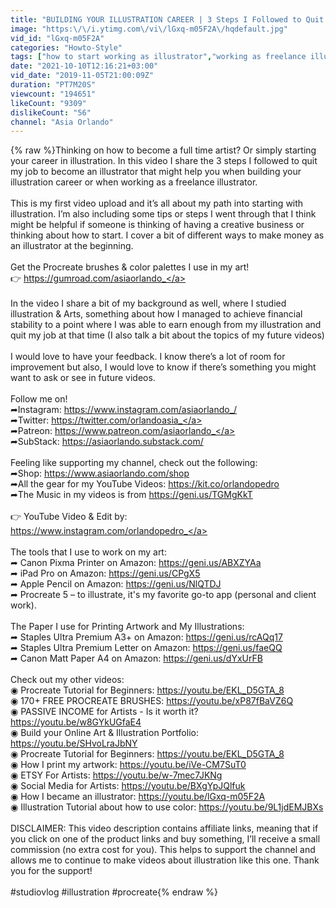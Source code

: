 ```yaml
---
title: "BUILDING YOUR ILLUSTRATION CAREER | 3 Steps I Followed to Quit my Job and Become an Illustrator"
image: "https:\/\/i.ytimg.com\/vi\/lGxq-m05F2A\/hqdefault.jpg"
vid_id: "lGxq-m05F2A"
categories: "Howto-Style"
tags: ["how to start working as illustrator","working as freelance illustrator","art vlog 2019"]
date: "2021-10-10T12:16:21+03:00"
vid_date: "2019-11-05T21:00:09Z"
duration: "PT7M20S"
viewcount: "194651"
likeCount: "9309"
dislikeCount: "56"
channel: "Asia Orlando"
---
```

{% raw %}Thinking on how to become a full time artist? Or simply starting your career in illustration. In this video I share the 3 steps I followed to quit my job to become an illustrator that might help you when building your illustration career or when working as a freelance illustrator. <br /><br />This is my first video upload and it’s all about my path into starting with illustration. I’m also including some tips or steps I went through that I think might be helpful if someone is thinking of having a creative business or thinking about how to start. I cover a bit of different ways to make money as an illustrator at the beginning.<br /><br />Get the Procreate brushes &amp; color palettes I use in my art! <br />👉 <a rel="nofollow" target="blank" href="https://gumroad.com/asiaorlando_">https://gumroad.com/asiaorlando_</a><br /><br />In the video I share a bit of my background as well, where I studied illustration &amp; Arts, something about how I managed to achieve financial stability to a point where I was able to earn enough from my illustration and quit my job at that time (I also talk a bit about the topics of my future videos) <br /><br />I would love to have your feedback. I know there’s a lot of room for improvement but also, I would love to know if there’s something you might want to ask or see in future videos.<br /><br />Follow me on! <br />➦Instagram: <a rel="nofollow" target="blank" href="https://www.instagram.com/asiaorlando_/">https://www.instagram.com/asiaorlando_/</a><br />➦Twitter: <a rel="nofollow" target="blank" href="https://twitter.com/orlandoasia_">https://twitter.com/orlandoasia_</a><br />➦Patreon: <a rel="nofollow" target="blank" href="https://www.patreon.com/asiaorlando_">https://www.patreon.com/asiaorlando_</a><br />➦SubStack: <a rel="nofollow" target="blank" href="https://asiaorlando.substack.com/">https://asiaorlando.substack.com/</a><br /><br />Feeling like supporting my channel, check out the following:<br />➦Shop: <a rel="nofollow" target="blank" href="https://www.asiaorlando.com/shop">https://www.asiaorlando.com/shop</a><br />➦All the gear for my YouTube Videos: <a rel="nofollow" target="blank" href="https://kit.co/orlandopedro">https://kit.co/orlandopedro</a><br />➦The Music in my videos is from <a rel="nofollow" target="blank" href="https://geni.us/TGMgKkT">https://geni.us/TGMgKkT</a><br /><br />👉 YouTube Video &amp; Edit by: <a rel="nofollow" target="blank" href="https://www.instagram.com/orlandopedro_">https://www.instagram.com/orlandopedro_</a><br /><br />The tools that I use to work on my art:<br />➦ Canon Pixma Printer on Amazon: <a rel="nofollow" target="blank" href="https://geni.us/ABXZYAa">https://geni.us/ABXZYAa</a> <br />➦ iPad Pro on Amazon: <a rel="nofollow" target="blank" href="https://geni.us/CPgX5">https://geni.us/CPgX5</a> <br />➦ Apple Pencil  on Amazon: <a rel="nofollow" target="blank" href="https://geni.us/NlQTDJ">https://geni.us/NlQTDJ</a>      <br />➦ Procreate 5 – to illustrate, it's my favorite go-to app (personal and client work).<br /><br />The Paper I use for Printing Artwork and My Illustrations:<br />➦ Staples Ultra Premium A3+ on Amazon: <a rel="nofollow" target="blank" href="https://geni.us/rcAQq17">https://geni.us/rcAQq17</a><br />➦ Staples Ultra Premium Letter on Amazon: <a rel="nofollow" target="blank" href="https://geni.us/faeQQ">https://geni.us/faeQQ</a>        <br />➦ Canon Matt Paper A4 on Amazon: <a rel="nofollow" target="blank" href="https://geni.us/dYxUrFB">https://geni.us/dYxUrFB</a>    <br /><br />Check out my other videos:<br />◉ Procreate Tutorial for Beginners: <a rel="nofollow" target="blank" href="https://youtu.be/EKL_D5GTA_8">https://youtu.be/EKL_D5GTA_8</a> <br />◉ 170+ FREE PROCREATE BRUSHES: <a rel="nofollow" target="blank" href="https://youtu.be/xP87fBaVZ6Q">https://youtu.be/xP87fBaVZ6Q</a><br />◉ PASSIVE INCOME for Artists - Is it worth it? <a rel="nofollow" target="blank" href="https://youtu.be/w8GYkUGfaE4">https://youtu.be/w8GYkUGfaE4</a><br />◉ Build your Online Art &amp; Illustration Portfolio: <a rel="nofollow" target="blank" href="https://youtu.be/SHvoLraJbNY">https://youtu.be/SHvoLraJbNY</a><br />◉ Procreate Tutorial for Beginners: <a rel="nofollow" target="blank" href="https://youtu.be/EKL_D5GTA_8">https://youtu.be/EKL_D5GTA_8</a> <br />◉ How I print my artwork: <a rel="nofollow" target="blank" href="https://youtu.be/iVe-CM7SuT0">https://youtu.be/iVe-CM7SuT0</a><br />◉ ETSY For Artists: <a rel="nofollow" target="blank" href="https://youtu.be/w-7mec7JKNg">https://youtu.be/w-7mec7JKNg</a><br />◉ Social Media for Artists: <a rel="nofollow" target="blank" href="https://youtu.be/BXgYpJQlfuk">https://youtu.be/BXgYpJQlfuk</a><br />◉ How I became an illustrator: <a rel="nofollow" target="blank" href="https://youtu.be/lGxq-m05F2A">https://youtu.be/lGxq-m05F2A</a><br />◉ Illustration Tutorial about how to use color: <a rel="nofollow" target="blank" href="https://youtu.be/9L1jdEMJBXs">https://youtu.be/9L1jdEMJBXs</a><br /><br />DISCLAIMER: This video description contains affiliate links, meaning that if you click on one of the product links and buy something, I’ll receive a small commission (no extra cost for you). This helps to support the channel and allows me to continue to make videos about illustration like this one. Thank you for the support!<br /><br />#studiovlog #illustration #procreate{% endraw %}
